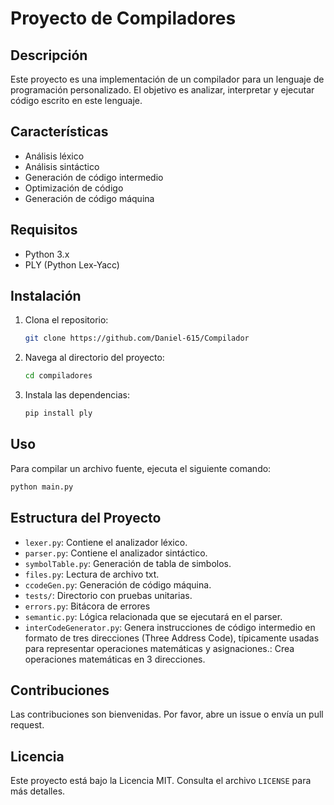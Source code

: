 # Proyecto de Compiladores

## Descripción
Este proyecto es una implementación de un compilador para un lenguaje de programación personalizado. El objetivo es analizar, interpretar y ejecutar código escrito en este lenguaje.

## Características
- Análisis léxico
- Análisis sintáctico
- Generación de código intermedio
- Optimización de código
- Generación de código máquina

## Requisitos
- Python 3.x
- PLY (Python Lex-Yacc)

## Instalación
1. Clona el repositorio:
    ```bash
    git clone https://github.com/Daniel-615/Compilador
    ```
2. Navega al directorio del proyecto:
    ```bash
    cd compiladores
    ```
3. Instala las dependencias:
    ```bash
    pip install ply
    ```

## Uso
Para compilar un archivo fuente, ejecuta el siguiente comando:
```bash
python main.py
```

## Estructura del Proyecto
- `lexer.py`: Contiene el analizador léxico.
- `parser.py`: Contiene el analizador sintáctico.
- `symbolTable.py`: Generación de tabla de simbolos.
- `files.py`: Lectura de archivo txt.
- `ccodeGen.py`: Generación de código máquina.
- `tests/`: Directorio con pruebas unitarias.
- `errors.py`: Bitácora de errores
- `semantic.py`: Lógica relacionada que se ejecutará en el parser. 
- `interCodeGenerator.py`: Genera instrucciones de código intermedio en formato de tres direcciones (Three Address Code), típicamente usadas para representar operaciones matemáticas y asignaciones.: Crea operaciones matemáticas en 3 direcciones.
## Contribuciones
Las contribuciones son bienvenidas. Por favor, abre un issue o envía un pull request.

## Licencia
Este proyecto está bajo la Licencia MIT. Consulta el archivo `LICENSE` para más detalles.

